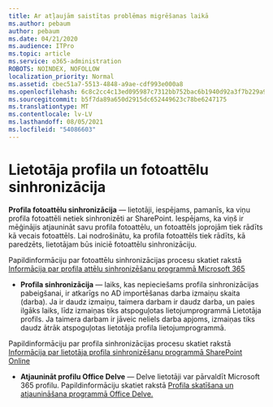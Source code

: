 ```yaml
---
title: Ar atļaujām saistītas problēmas migrēšanas laikā
ms.author: pebaum
author: pebaum
ms.date: 04/21/2020
ms.audience: ITPro
ms.topic: article
ms.service: o365-administration
ROBOTS: NOINDEX, NOFOLLOW
localization_priority: Normal
ms.assetid: cbec51a7-5513-4848-a9ae-cdf993e000a8
ms.openlocfilehash: 6c8c2cc4c13ed095987c7312bb752bac6b1940d92a3f7b229a99787273cb4883
ms.sourcegitcommit: b5f7da89a650d2915dc652449623c78be6247175
ms.translationtype: MT
ms.contentlocale: lv-LV
ms.lasthandoff: 08/05/2021
ms.locfileid: "54086603"
---
```

# <a name="user-profile-and-photo-synchronization"></a>Lietotāja profila un fotoattēlu sinhronizācija

 **Profila fotoattēlu sinhronizācija** — lietotāji, iespējams, pamanīs, ka viņu profila fotoattēli netiek sinhronizēti ar SharePoint. Iespējams, ka viņš ir mēģinājis atjaunināt savu profila fotoattēlu, un fotoattēls joprojām tiek rādīts kā vecais fotoattēls. Lai nodrošinātu, ka profila fotoattēls tiek rādīts, kā paredzēts, lietotājam būs iniciē fotoattēlu sinhronizāciju. 
  
Papildinformāciju par fotoattēlu sinhronizācijas procesu skatiet rakstā [Informācija par profila attēlu sinhronizēšanu programmā Microsoft 365](https://go.microsoft.com/fwlink/?linkid=2022634)
  
- **Profila sinhronizācija** — laiks, kas nepieciešams profila sinhronizācijas pabeigšanai, ir atkarīgs no AD importēšanas darba izmaiņu skaita (darba). Ja ir daudz izmaiņu, taimera darbam ir daudz darba, un paies ilgāks laiks, līdz izmaiņas tiks atspoguļotas lietojumprogrammā Lietotāja profils. Ja taimera darbam ir jāveic neliels darba apjoms, izmaiņas tiks daudz ātrāk atspoguļotas lietotāja profila lietojumprogrammā. 
  
Papildinformāciju par profila sinhronizācijas procesu skatiet rakstā [Informācija par lietotāja profila sinhronizēšanu programmā SharePoint Online](https://go.microsoft.com/fwlink/?linkid=2022639)
    
- **Atjaunināt profilu Office Delve** — Delve lietotāji var pārvaldīt Microsoft 365 profilu. Papildinformāciju skatiet rakstā [Profila skatīšana un atjaunināšana programmā Office Delve.](https://support.office.com/article/View-and-update-your-profile-in-Office-Delve-4e84343b-eedf-45a1-aeb9-8627ccca14ba)
    

